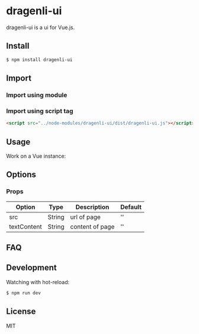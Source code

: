# dragenli-ui

dragenli-ui is a ui for Vue.js.

## Install

```bash
$ npm install dragenli-ui
```

## Import

### Import using module

### Import using script tag

``` html
<script src="../node-modules/dragenli-ui/dist/dragenli-ui.js"></script>
```

## Usage

Work on a Vue instance:


## Options

### Props

| Option | Type | Description | Default |
| ----- | ----- | ----- | ----- |
| src | String | url of page | '' |
| textContent | String | content of page | '' |

## FAQ

## Development

Watching with hot-reload:

```bash
$ npm run dev
```

## License

MIT
